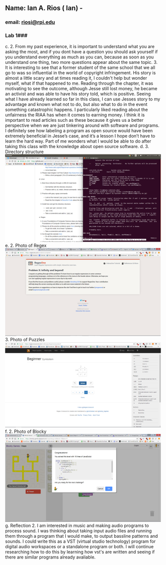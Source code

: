 ## Name: Ian A. Rios ( Ian) - 
### email: riosi@rpi.edu 

### Lab 1###
c.	2. From my past experience, it is important to understand what you are asking the most, and if you dont have a question you should ask yourself if you understand everything as much as you can, because as soon as you understand one thing, two more questions appear about the same topic.
	3. It is interesting to see that a former student of the same school that we all go to was so influential in the world of copyright infringement. His story is almost a little scary and at times reading it, I couldn't help but wonder myself, what if that happened to me. Reading through the chapter, it was motivating to see the outcome, although Jesse still lost money, he became an activist and was able to have his story told, which is positive. Seeing what I have already learned so far in this class, I can use Jesses story to my advantage and known what not to do, but also what to do in the event something catastrophic happens. I particularly liked reading about the unfairness the RIAA has when it comes to earning money. I think it is important to read articles such as these because it gives us a better perspective when we are just tinkering around with software and programs. I definitely see how labeling a program as open source would have been extremely beneficial in Jesse’s case, and it’s a lesson I hope don’t have to learn the hard way. Part of me wonders what I would be able to do after taking this class with the knowledge about open source software. 
d.	3. Directory structure ![Direct](images/direct.png)
e.	2. Photo of Regex ![Regex](images/regex_problems.png)
	3. Photo of Puzzles ![Puzzles](images/puzzle.png)
f.	2. Photo of Blocky ![Blocky](images/blocky.png)
g. 	 Reflection
	2. I am interested in music and making audio programs to process sound. I was thinking about taking input audio files and running them through a program that I would make, to output bassline patterns and sounds. I could write this as a VST (virtual studio technology) program for digital audio workspaces or a standalone program or both. I will continue researching how to do this by learning how vst's are written and seeing if there are similar programs already avaliable.
